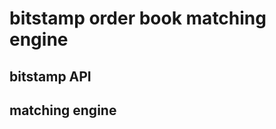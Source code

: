 bitstamp order book matching engine
===================================

bitstamp API
------------

matching engine
---------------
